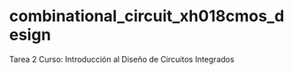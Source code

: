 # combinational_circuit_xh018cmos_design
Tarea 2 Curso: Introducción al Diseño de Circuitos Integrados

